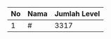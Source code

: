 | No | Nama            | Jumlah Level |
|----|-----------------|--------------|
| 1  | #    |    3317        |
